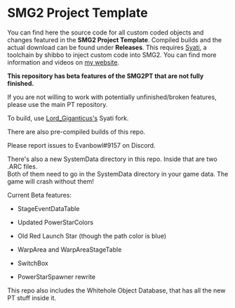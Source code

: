 # SMG2 Project Template
You can find here the source code for all custom coded objects and changes featured in the **SMG2 Project Template**. Compiled builds and the actual download can be found under **Releases**. This requires [Syati](https://github.com/shibbo/Syati), a toolchain by shibbo to inject custom code into SMG2.
You can find more information and videos on [my website](https://aurumsmods.com/#project-template).

**This repository has beta features of the SMG2PT that are not fully finished.**

If you are not willing to work with potentially unfinished/broken features, please use the main PT repository.

To build, use [Lord_Giganticus's](https://github.com/Lord-Giganticus/Syati) Syati fork.

There are also pre-compiled builds of this repo.

Please report issues to Evanbowl#9157 on Discord.

There's also a new SystemData directory in this repo. Inside that are two .ARC files.<br/>
Both of them need to go in the SystemData directory in your game data. The game will crash without them!<br/>

Current Beta features:<br />
- StageEventDataTable<br />
- Updated PowerStarColors<br />
- Old Red Launch Star (though the path color is blue)<br />
- WarpArea and WarpAreaStageTable<br />

- SwitchBox <br />
- PowerStarSpawner rewrite <br />

This repo also includes the Whitehole Object Database, that has all the new PT stuff inside it.
